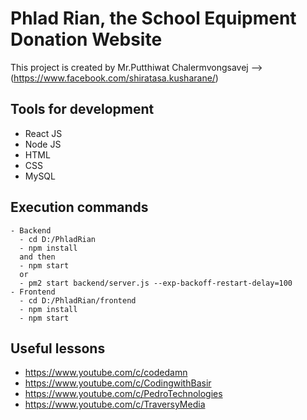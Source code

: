 # Phlad Rian, the School Equipment Donation Website

This project is created by Mr.Putthiwat Chalermvongsavej --> (https://www.facebook.com/shiratasa.kusharane/)

## Tools for development

- React JS
- Node JS
- HTML
- CSS
- MySQL

## Execution commands

```
- Backend
  - cd D:/PhladRian
  - npm install
  and then
  - npm start
  or
  - pm2 start backend/server.js --exp-backoff-restart-delay=100
- Frontend
  - cd D:/PhladRian/frontend
  - npm install
  - npm start
```

## Useful lessons

- https://www.youtube.com/c/codedamn
- https://www.youtube.com/c/CodingwithBasir
- https://www.youtube.com/c/PedroTechnologies
- https://www.youtube.com/c/TraversyMedia
